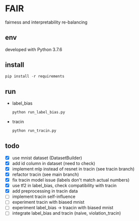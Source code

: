 # FAIR

fairness and interpretability re-balancing

## env

developed with Python 3.7.6

## install
  
```Python
pip install -r requirements
```

## run

- label_bias

    ```Python
    python run_label_bias.py
    ```

- tracin

    ```Python
    python run_tracin.py
    ```

## todo

- [x] use mnist dataset (DatasetBuilder)
- [x] add id column in dataset (need to check)
- [x] implement mlp instead of resnet in tracin (see tracin branch)
- [x] refactor tracin (see main branch)
- [X] fix tracin model issue (labels don't match actual numbers)
- [X] use tf2 in label_bias, check compatibility with tracin
- [X] add preprocessing in tracin data
- [ ] implement tracin self-influence
- [ ] experiment tracin with biased mnist
- [ ] experiment label_bias -> traacin with biased mnist
- [ ] integrate label_bias and tracin (naive, violation_tracin)
